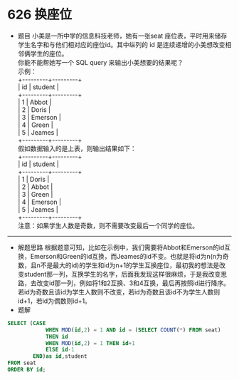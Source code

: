 ﻿# 626 换座位

* 题目
小美是一所中学的信息科技老师，她有一张seat 座位表，平时用来储存学生名字和与他们相对应的座位id。其中纵列的 id 是连续递增的小美想改变相邻俩学生的座位。  
你能不能帮她写一个 SQL query 来输出小美想要的结果呢？   
示例：   
+---------+---------+   
|    id   | student |   
+---------+---------+   
|    1    | Abbot   |   
|    2    | Doris   |   
|    3    | Emerson |   
|    4    | Green   |   
|    5    | Jeames  |   
+---------+---------+   
假如数据输入的是上表，则输出结果如下：   
+---------+---------+   
|    id   | student |  
+---------+---------+  
|    1    | Doris   |   
|    2    | Abbot   |   
|    3    | Green   |   
|    4    | Emerson |   
|    5    | Jeames  |   
+---------+---------+   
注意：如果学生人数是奇数，则不需要改变最后一个同学的座位。   

---

* 解题思路
根据题意可知，比如在示例中，我们需要将Abbot和Emerson的id互换，Emerson和Green的id互换，而Jeames的id不变。也就是将id为n(n为奇数，且n不是最大的id)的学生和id为n+1的学生互换座位，最初我的想法是改变student那一列，互换学生的名字，后面我发现这样很麻烦，于是我改变思路，去改变id那一列，例如将1和2互换、3和4互换，最后再按照id进行降序。若id为奇数且该id为学生人数则不改变，若id为奇数且该id不为学生人数则id+1，若id为偶数则id+1。
* 题解
```sql
SELECT (CASE 
            WHEN MOD(id,2) = 1 AND id = (SELECT COUNT(*) FROM seat)
            THEN id
            WHEN MOD(id,2) = 1 THEN id+1
            ElSE id-1
        END)as id,student    
FROM seat
ORDER BY id;
```




